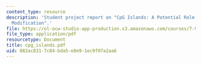 ```yaml
---
content_type: resource
description: 'Student project report on "CpG Islands: A Potential Role in Chromatin
  Modification".'
file: https://ol-ocw-studio-app-production.s3.amazonaws.com/courses/7-90j-computational-functional-genomics-spring-2005/082ac8317c84bda5e8e91ec9f07a2aa6_cpg_islands.pdf
file_type: application/pdf
resourcetype: Document
title: cpg_islands.pdf
uid: 082ac831-7c84-bda5-e8e9-1ec9f07a2aa6
---
```

